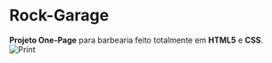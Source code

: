 # Rock-Garage
**Projeto One-Page** para barbearia feito totalmente em **HTML5** e **CSS**.
![Print](https://user-images.githubusercontent.com/114504342/202596265-a34c1bb1-384d-4dc7-97f1-ea280ef51bb6.png)
